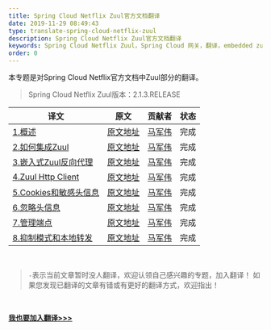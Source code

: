 ```yaml
---
title: Spring Cloud Netflix Zuul官方文档翻译
date: 2019-11-29 08:49:43
type: translate-spring-cloud-netflix-zuul
description: Spring Cloud Netflix Zuul官方文档翻译
keywords: Spring Cloud Netflix Zuul，Spring Cloud 网关，翻译，embedded zuul reverse proxy
order: 0
---
```


本专题是对Spring Cloud Netflix官方文档中Zuul部分的翻译。

> Spring Cloud Netflix Zuul版本：2.1.3.RELEASE

译文 | 原文 | 贡献者 | 状态
---|---|---|---
[1.概述](overview.html)  |  [原文地址](https://cloud.spring.io/spring-cloud-static/spring-cloud-netflix/2.1.3.RELEASE/single/spring-cloud-netflix.html#_router_and_filter_zuul) | [马军伟](https://github.com/417511458) | 完成
[2.如何集成Zuul](how-to-include.html) | [原文地址](https://cloud.spring.io/spring-cloud-static/spring-cloud-netflix/2.1.3.RELEASE/single/spring-cloud-netflix.html#_router_and_filter_zuul) | [马军伟](https://github.com/417511458) | 完成
[3.嵌入式Zuul反向代理](embedded-zuul-reverse-proxy.html) | [原文地址](https://cloud.spring.io/spring-cloud-static/spring-cloud-netflix/2.1.3.RELEASE/single/spring-cloud-netflix.html#netflix-zuul-reverse-proxy) | [马军伟](https://github.com/417511458) | 完成
[4.Zuul Http Client](zuul-http-client.html) | [原文地址](https://cloud.spring.io/spring-cloud-static/spring-cloud-netflix/2.1.3.RELEASE/single/spring-cloud-netflix.html#_zuul_http_client) | [马军伟](https://github.com/417511458) | 完成
[5.Cookies和敏感头信息](cookies-and-sensitive-headers.html) | [原文地址](https://cloud.spring.io/spring-cloud-static/spring-cloud-netflix/2.1.3.RELEASE/single/spring-cloud-netflix.html#_cookies_and_sensitive_headers) | [马军伟](https://github.com/417511458) | 完成
[6.忽略头信息](ignored-headers.html) | [原文地址](https://cloud.spring.io/spring-cloud-static/spring-cloud-netflix/2.1.3.RELEASE/single/spring-cloud-netflix.html#_ignored_headers) | [马军伟](https://github.com/417511458) | 完成
[7.管理端点](management-endpoints.html) | [原文地址](https://cloud.spring.io/spring-cloud-static/spring-cloud-netflix/2.1.3.RELEASE/single/spring-cloud-netflix.html#_management_endpoints) | [马军伟](https://github.com/417511458) | 完成
[8.抑制模式和本地转发](strangulation-patterns-and-local-forwards.html) | [原文地址](https://cloud.spring.io/spring-cloud-static/spring-cloud-netflix/2.1.3.RELEASE/single/spring-cloud-netflix.html#_strangulation_patterns_and_local_forwards) | [马军伟](https://github.com/417511458) | 完成

<br />

> `-`表示当前文章暂时没人翻译，欢迎认领自己感兴趣的专题，加入翻译！
> 如果您发现已翻译的文章有错或有更好的翻译方式，欢迎指出！


<br />

**[我也要加入翻译>>>](/translate/join.html)**

<br />






